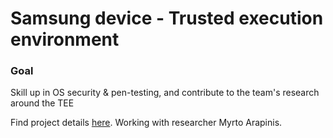 # Samsung device - Trusted execution environment
### Goal
Skill up in OS security & pen-testing, and contribute to the team's research around the TEE

Find project details [here](https://projects.cri-paris.org/projects/3jtKkpCy/des).
Working with researcher Myrto Arapinis.
